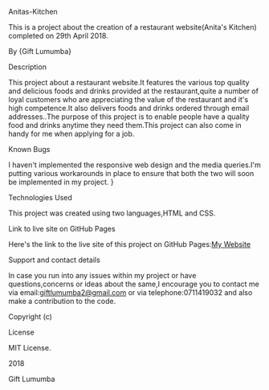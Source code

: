Anitas-Kitchen

This is a project about the creation of a restaurant website(Anita's Kitchen) completed on 29th April 2018.

By {Gift Lumumba}

Description

This project about a restaurant website.It features the various top quality and delicious foods and drinks provided at the restaurant,quite a number of loyal customers who are appreciating the value of the restaurant and it's high competence.It also delivers foods and drinks ordered through email addresses..The purpose of this project is to enable people have a quality food and drinks anytime they need them.This project can also come in handy for me when applying for a job.

Known Bugs

I haven't implemented the responsive web design and the media queries.I'm putting various workarounds in place to ensure that both the two will soon be implemented in my project. }

Technologies Used

This project was created using two languages,HTML and CSS.

Link to live site on GitHub Pages

Here's the link to the live site of this project on GitHub Pages:[My Website](https://gift-lumumba.github.io/Anitas-Kitchen/)

Support and contact details

In case you run into any issues within my project or have questions,concerns or ideas about the same,I encourage you to contact me via email:giftlumumba2@gmail.com or via telephone:0711419032 and also make a contribution to the code.

Copyright (c)

License

MIT License.

2018

Gift Lumumba